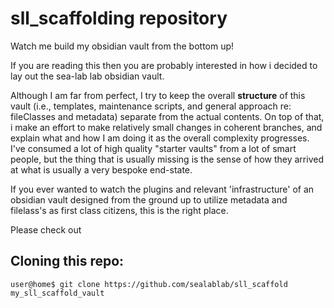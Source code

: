 # sll_scaffolding repository 
Watch me build my obsidian vault from the bottom up!

If you are reading this then you are probably interested in how i decided to lay out the sea-lab lab obsidian vault.

Although I am far from perfect, I try to keep the overall __structure__ of this vault
(i.e., templates, maintenance scripts, and general approach re: fileClasses and metadata) separate from the actual contents.
On top of that, i make an effort to make relatively small changes in coherent branches, and explain what and how I am doing it as the overall complexity progresses. I've consumed a lot of high quality "starter vaults" from a lot of smart people, but the thing  that is usually missing is the sense of how they arrived at what is usually a very bespoke end-state.

If you ever wanted to watch the plugins and relevant 'infrastructure' of an obsidian vault designed from the ground up to utilize metadata and filelass's as first class citizens, this is the right place. 

Please check out 


## Cloning this repo: 
``` user@home$ git clone https://github.com/sealablab/sll_scaffold my_sll_scaffold_vault ```

